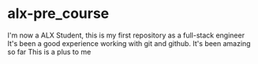# alx-pre_course
I'm now a ALX Student, this is my first repository as a full-stack engineer
It's been a good experience working with git and github. It's been amazing so far 
This is a plus to me 
